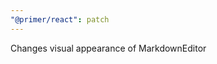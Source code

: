 ```yaml
---
"@primer/react": patch
---
```


Changes visual appearance of MarkdownEditor

<!-- Changed components: MarkdownEditor -->
